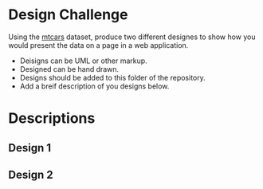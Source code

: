 # Design Challenge

Using the [mtcars](/mtcars.csv) dataset, produce two different designes to show how you would present the data on a page in a web application. 
* Deisigns can be UML or other markup.
* Designed can be hand drawn.
* Designs should be added to this folder of the repository.
* Add a breif description of you designs below.

# Descriptions

## Design 1

## Design 2
